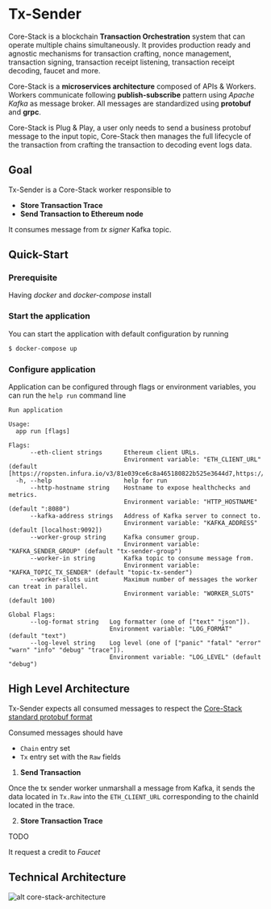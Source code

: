 # Tx-Sender

Core-Stack is a blockchain **Transaction Orchestration** system that can operate multiple chains simultaneously.
It provides production ready and agnostic mechanisms for transaction crafting, nonce management, transaction signing, transaction receipt listening, transaction receipt decoding, faucet and more.

Core-Stack is a **microservices architecture** composed of APIs & Workers. 
Workers communicate following **publish-subscribe** pattern using *Apache Kafka* as message broker. 
All messages are standardized using **protobuf** and **grpc**.

Core-Stack is Plug & Play, a user only needs to send a business protobuf message to the input topic,
Core-Stack then manages the full lifecycle of the transaction from crafting the transaction to decoding event logs data.

## Goal

Tx-Sender is a Core-Stack worker responsible to 

- **Store Transaction Trace**
- **Send Transaction to Ethereum node**

It consumes message from *tx signer* Kafka topic.

## Quick-Start

### Prerequisite

Having *docker* and *docker-compose* install

### Start the application

You can start the application with default configuration by running

```sh
$ docker-compose up
```

### Configure application

Application can be configured through flags or environment variables, you can run the ```help run``` command line


```text
Run application

Usage:
  app run [flags]

Flags:
      --eth-client strings      Ethereum client URLs.
                                Environment variable: "ETH_CLIENT_URL" (default [https://ropsten.infura.io/v3/81e039ce6c8a465180822b525e3644d7,https://rinkeby.infura.io/v3/bfc9d6e51fbc4d3db54bea58d1094f9c,https://kovan.infura.io/v3/bfc9d6e51fbc4d3db54bea58d1094f9c,https://mainnet.infura.io/v3/bfc9d6e51fbc4d3db54bea58d1094f9c])
  -h, --help                    help for run
      --http-hostname string    Hostname to expose healthchecks and metrics.
                                Environment variable: "HTTP_HOSTNAME" (default ":8080")
      --kafka-address strings   Address of Kafka server to connect to.
                                Environment variable: "KAFKA_ADDRESS" (default [localhost:9092])
      --worker-group string     Kafka consumer group. 
                                Environment variable: "KAFKA_SENDER_GROUP" (default "tx-sender-group")
      --worker-in string        Kafka topic to consume message from.
                                Environment variable: "KAFKA_TOPIC_TX_SENDER" (default "topic-tx-sender")
      --worker-slots uint       Maximum number of messages the worker can treat in parallel.
                                Environment variable: "WORKER_SLOTS" (default 100)

Global Flags:
      --log-format string   Log formatter (one of ["text" "json"]).
                            Environment variable: "LOG_FORMAT" (default "text")
      --log-level string    Log level (one of ["panic" "fatal" "error" "warn" "info" "debug" "trace"]).
                            Environment variable: "LOG_LEVEL" (default "debug")
```

## High Level Architecture

Tx-Sender expects all consumed messages to respect the [Core-Stack standard protobuf format](https://gitlab.com/ConsenSys/client/fr/core-stack/core/blob/master/protobuf)

Consumed messages should have 

- ```Chain``` entry set
- ```Tx``` entry set with the ```Raw``` fields

1. **Send Transaction**

Once the tx sender worker unmarshall a message from Kafka, it sends the data located in ```Tx.Raw``` into the ```ETH_CLIENT_URL``` corresponding to the chainId located in the trace.

2. **Store Transaction Trace**

TODO

It request a credit to *Faucet*

## Technical Architecture

![alt core-stack-architecture](https://gitlab.com/ConsenSys/client/fr/core-stack/doc/raw/master/diagrams/Core_Stack_Architecture.png)
